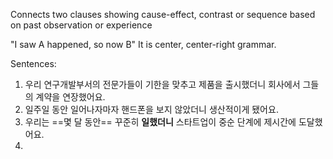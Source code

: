 Connects two clauses showing cause-effect, contrast or sequence  based on past observation or experience 

"I saw A happened, so now B"
It is center, center-right grammar. 

Sentences:
1. 우리 연구개발부서의 전문가들이 기한을 맞추고 제품을 출시했더니 회사에서 그들의 계약을 연장했어요.
2. 일주일 동안 일어나자마자 핸드폰을 보지 않았더니 생산적이게 됐어요.
3. 우리는 ==몇 달 동안== 꾸준히 **일했더니** 스타트업이 중순 단계에 제시간에 도달했어요.
4. 